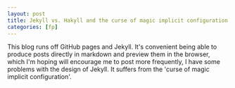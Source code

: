 ```yaml
---
layout: post
title: Jekyll vs. Hakyll and the curse of magic implicit configuration
categories: [fp]
---
```


This blog runs off GitHub pages and Jekyll. It's convenient being able to produce posts directly in markdown and preview them in the browser, which I'm hoping will encourage me to post more frequently, I have some problems with the design of Jekyll. It suffers from the 'curse of magic implicit configuration'.

